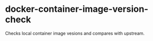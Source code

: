 # docker-container-image-version-check
Checks local container image vesions and compares with upstream.
